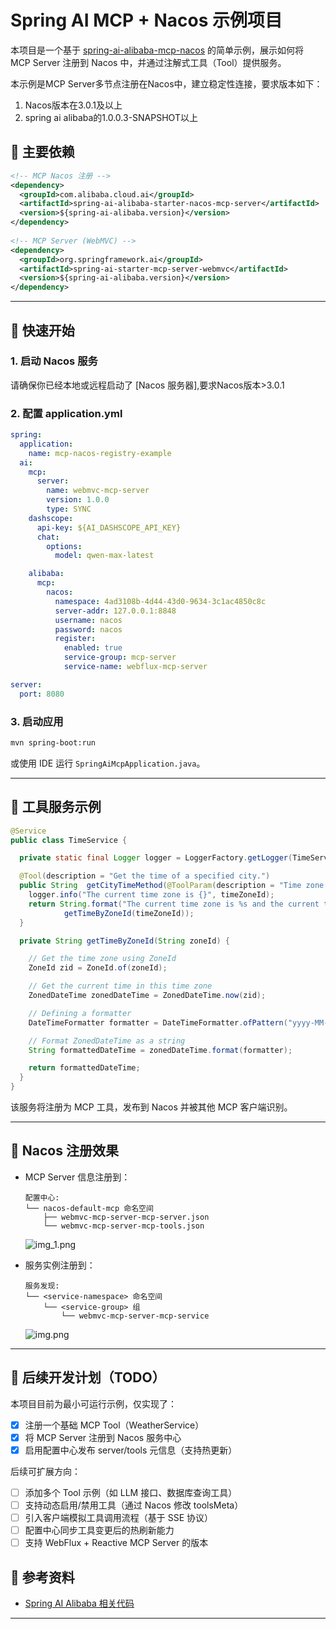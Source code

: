 # Spring AI MCP + Nacos 示例项目

本项目是一个基于 [spring-ai-alibaba-mcp-nacos](https://github.com/spring-projects/spring-ai-alibaba) 的简单示例，展示如何将 MCP Server 注册到 Nacos 中，并通过注解式工具（Tool）提供服务。

本示例是MCP Server多节点注册在Nacos中，建立稳定性连接，要求版本如下：
1. Nacos版本在3.0.1及以上
2. spring ai alibaba的1.0.0.3-SNAPSHOT以上

## 🧩 主要依赖

```xml
<!-- MCP Nacos 注册 -->
<dependency>
  <groupId>com.alibaba.cloud.ai</groupId>
  <artifactId>spring-ai-alibaba-starter-nacos-mcp-server</artifactId>
  <version>${spring-ai-alibaba.version}</version>
</dependency>
        
<!-- MCP Server (WebMVC) -->
<dependency>
  <groupId>org.springframework.ai</groupId>
  <artifactId>spring-ai-starter-mcp-server-webmvc</artifactId>
  <version>${spring-ai-alibaba.version}</version>
</dependency>
```

---

## 🚀 快速开始

### 1. 启动 Nacos 服务

请确保你已经本地或远程启动了 [Nacos 服务器],要求Nacos版本>3.0.1

### 2. 配置 application.yml

```yaml
spring:
  application:
    name: mcp-nacos-registry-example
  ai:
    mcp:
      server:
        name: webmvc-mcp-server
        version: 1.0.0
        type: SYNC
    dashscope:
      api-key: ${AI_DASHSCOPE_API_KEY}
      chat:
        options:
          model: qwen-max-latest

    alibaba:
      mcp:
        nacos:
          namespace: 4ad3108b-4d44-43d0-9634-3c1ac4850c8c
          server-addr: 127.0.0.1:8848
          username: nacos
          password: nacos
          register:
            enabled: true
            service-group: mcp-server
            service-name: webflux-mcp-server

server:
  port: 8080

```

### 3. 启动应用

```bash
mvn spring-boot:run
```

或使用 IDE 运行 `SpringAiMcpApplication.java`。

---

## 🔧 工具服务示例

```java
@Service
public class TimeService {

  private static final Logger logger = LoggerFactory.getLogger(TimeService.class);

  @Tool(description = "Get the time of a specified city.")
  public String  getCityTimeMethod(@ToolParam(description = "Time zone id, such as Asia/Shanghai") String timeZoneId) {
    logger.info("The current time zone is {}", timeZoneId);
    return String.format("The current time zone is %s and the current time is " + "%s", timeZoneId,
            getTimeByZoneId(timeZoneId));
  }

  private String getTimeByZoneId(String zoneId) {

    // Get the time zone using ZoneId
    ZoneId zid = ZoneId.of(zoneId);

    // Get the current time in this time zone
    ZonedDateTime zonedDateTime = ZonedDateTime.now(zid);

    // Defining a formatter
    DateTimeFormatter formatter = DateTimeFormatter.ofPattern("yyyy-MM-dd HH:mm:ss z");

    // Format ZonedDateTime as a string
    String formattedDateTime = zonedDateTime.format(formatter);

    return formattedDateTime;
  }
}
```

该服务将注册为 MCP 工具，发布到 Nacos 并被其他 MCP 客户端识别。

---

## 📡 Nacos 注册效果

- MCP Server 信息注册到：

  ```
  配置中心:
  └── nacos-default-mcp 命名空间
      ├── webmvc-mcp-server-mcp-server.json
      └── webmvc-mcp-server-mcp-tools.json
  ```
  ![img_1.png](img_1.png)
- 服务实例注册到：

  ```
  服务发现:
  └── <service-namespace> 命名空间
      └── <service-group> 组
          └── webmvc-mcp-server-mcp-service
  ```
  ![img.png](img.png)

---

## 🚧 后续开发计划（TODO）

本项目目前为最小可运行示例，仅实现了：

- [x] 注册一个基础 MCP Tool（WeatherService）
- [x] 将 MCP Server 注册到 Nacos 服务中心
- [x] 启用配置中心发布 server/tools 元信息（支持热更新）

后续可扩展方向：

- [ ] 添加多个 Tool 示例（如 LLM 接口、数据库查询工具）
- [ ] 支持动态启用/禁用工具（通过 Nacos 修改 toolsMeta）
- [ ] 引入客户端模拟工具调用流程（基于 SSE 协议）
- [ ] 配置中心同步工具变更后的热刷新能力
- [ ] 支持 WebFlux + Reactive MCP Server 的版本

## 📎 参考资料

- [Spring AI Alibaba 相关代码](https://github.com/alibaba/spring-ai-alibaba/tree/main/spring-ai-alibaba-mcp/spring-ai-alibaba-mcp-nacos)

---
